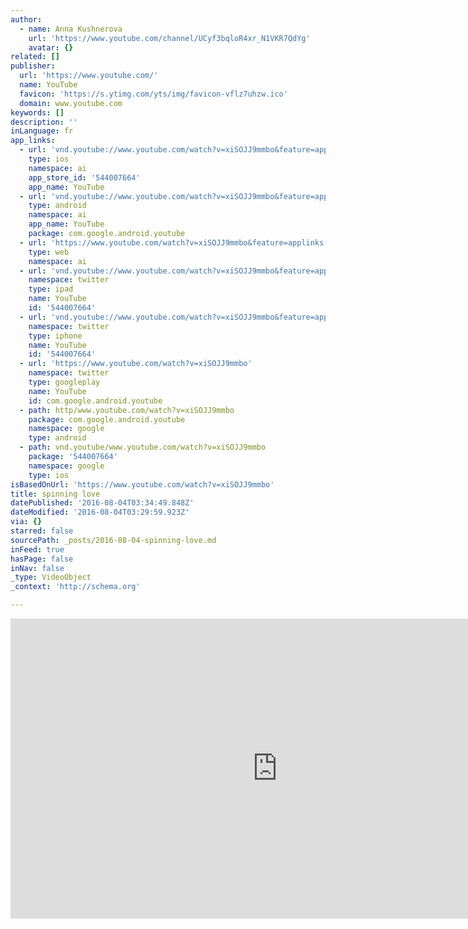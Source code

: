 ```yaml
---
author:
  - name: Anna Kushnerova
    url: 'https://www.youtube.com/channel/UCyf3bqloR4xr_N1VKR7QdYg'
    avatar: {}
related: []
publisher:
  url: 'https://www.youtube.com/'
  name: YouTube
  favicon: 'https://s.ytimg.com/yts/img/favicon-vflz7uhzw.ico'
  domain: www.youtube.com
keywords: []
description: ''
inLanguage: fr
app_links:
  - url: 'vnd.youtube://www.youtube.com/watch?v=xiSOJJ9mmbo&feature=applinks'
    type: ios
    namespace: ai
    app_store_id: '544007664'
    app_name: YouTube
  - url: 'vnd.youtube://www.youtube.com/watch?v=xiSOJJ9mmbo&feature=applinks'
    type: android
    namespace: ai
    app_name: YouTube
    package: com.google.android.youtube
  - url: 'https://www.youtube.com/watch?v=xiSOJJ9mmbo&feature=applinks'
    type: web
    namespace: ai
  - url: 'vnd.youtube://www.youtube.com/watch?v=xiSOJJ9mmbo&feature=applinks'
    namespace: twitter
    type: ipad
    name: YouTube
    id: '544007664'
  - url: 'vnd.youtube://www.youtube.com/watch?v=xiSOJJ9mmbo&feature=applinks'
    namespace: twitter
    type: iphone
    name: YouTube
    id: '544007664'
  - url: 'https://www.youtube.com/watch?v=xiSOJJ9mmbo'
    namespace: twitter
    type: googleplay
    name: YouTube
    id: com.google.android.youtube
  - path: http/www.youtube.com/watch?v=xiSOJJ9mmbo
    package: com.google.android.youtube
    namespace: google
    type: android
  - path: vnd.youtube/www.youtube.com/watch?v=xiSOJJ9mmbo
    package: '544007664'
    namespace: google
    type: ios
isBasedOnUrl: 'https://www.youtube.com/watch?v=xiSOJJ9mmbo'
title: spinning love
datePublished: '2016-08-04T03:34:49.848Z'
dateModified: '2016-08-04T03:29:59.923Z'
via: {}
starred: false
sourcePath: _posts/2016-08-04-spinning-love.md
inFeed: true
hasPage: false
inNav: false
_type: VideoObject
_context: 'http://schema.org'

---
```

<iframe src="https://cdn.embedly.com/widgets/media.html?src=https%3A%2F%2Fwww.youtube.com%2Fembed%2FxiSOJJ9mmbo%3Ffeature%3Doembed&amp;url=http%3A%2F%2Fwww.youtube.com%2Fwatch%3Fv%3DxiSOJJ9mmbo&amp;image=https%3A%2F%2Fi.ytimg.com%2Fvi%2FxiSOJJ9mmbo%2Fhqdefault.jpg&amp;key=b7d04c9b404c499eba89ee7072e1c4f7&amp;type=text%2Fhtml&amp;schema=youtube" width="854" height="480" scrolling="no" frameborder="0" allowfullscreen="" style=""></iframe>